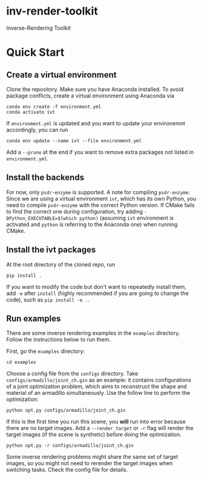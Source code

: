 # inv-render-toolkit
Inverse-Rendering Toolkit

# Quick Start
## Create a virtual environment
Clone the repository. Make sure you have Anaconda installed. To avoid package conflicts, create a virtual environment using Anaconda via
```
conda env create -f environment.yml
conda activate ivt
```
If `environment.yml` is updated and you want to update your environemnt accordingly, you can run
```
conda env update --name ivt --file environment.yml
```
Add a `--prune` at the end if you want to remove extra packages not listed in `environment.yml`.

## Install the backends
For now, only `psdr-enzyme` is supported. A note for compiling `psdr-enzyme`:
Since we are using a virtual environment `ivt`, which has its own Python, you need to compile `psdr-enzyme` with the correct Python version.
If CMake fails to find the correct one during configuration, try adding `-DPython_EXECUTABLE=$(which python)` (assuming `ivt` environment is activated and `python` is referring to the Anaconda one) when running CMake.

## Install the ivt packages
At the root directory of the cloned repo, run 
```
pip install . 
```
If you want to modify the code but don't want to repeatedly install them, add `-e` after `install` (highly recommended if you are going to change the code), such as `pip install -e .`.

## Run examples
There are some inverse rendering examples in the `examples` directory. Follow the instructions below to run them.

First, go the `examples` directory:
```
cd examples
```
Choose a config file from the `configs` directory. Take `configs/armadillo/joint_ch.gin` as an example: it contains configurations of a joint optimization problem, which aims to reconstruct the shape and material of an armadillo simultaneously. Use the follow line to perform the optimization:
```
python opt.py configs/armadillo/joint_ch.gin
```
If this is the first time you run this scene, you **will** run into error because there are no target images. Add a `--render_target` or `-r` flag will render the target images (if the scene is synthetic) before doing the optimization.
```
python opt.py -r configs/armadillo/joint_ch.gin
```
Some inverse rendering problems might share the same set of target images, so you might not need to rerender the target images when switching tasks. Check the config file for details.

